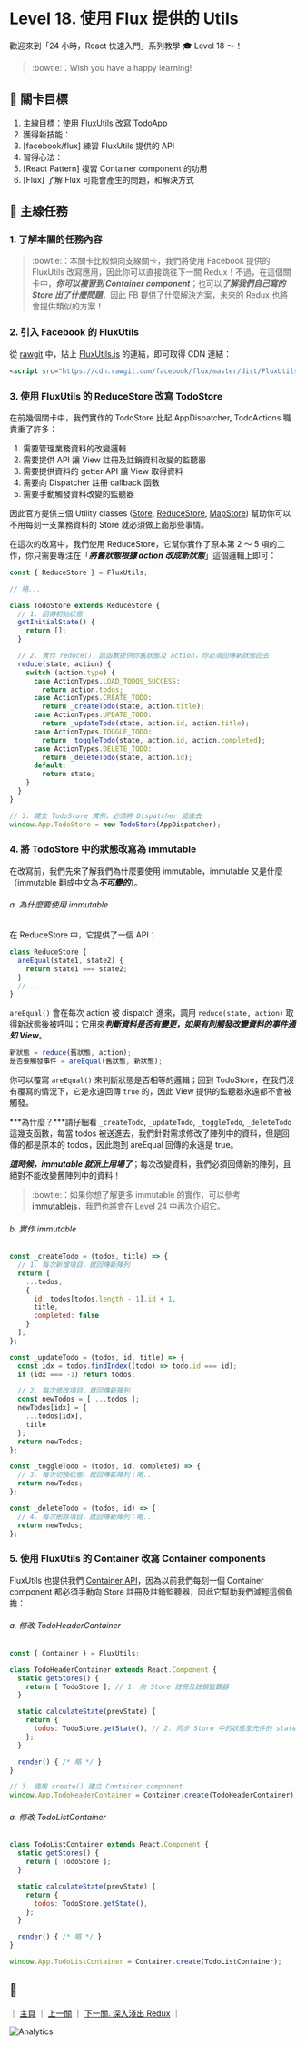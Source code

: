 # Level 18. 使用 Flux 提供的 Utils

歡迎來到「24 小時，React 快速入門」系列教學 :mortar_board: Level 18 ～！
> :bowtie:：Wish you have a happy learning!


## :checkered_flag: 關卡目標

1. 主線目標：使用 FluxUtils 改寫 TodoApp
2. 獲得新技能：
  1. [facebook/flux] 練習 FluxUtils 提供的 API
3. 習得心法：
  1. [React Pattern] 複習 Container component 的功用
  2. [Flux] 了解 Flux 可能會產生的問題，和解決方式


## :triangular_flag_on_post: 主線任務

### 1. 了解本關的任務內容

> :bowtie:：本關卡比較傾向支線關卡，我們將使用 Facebook 提供的 FluxUtils 改寫應用，因此你可以直接跳往下一關 Redux！不過，在這個關卡中，***你可以複習到 Container component***；也可以***了解我們自己寫的 Store 出了什麼問題***，因此 FB 提供了什麼解決方案，未來的 Redux 也將會提供類似的方案！

### 2. 引入 Facebook 的 FluxUtils

從 [rawgit](https://rawgit.com/) 中，貼上 [FluxUtils.js](https://github.com/facebook/flux/blob/master/dist/FluxUtils.js) 的連結，即可取得 CDN 連結：

```html
<script src="https://cdn.rawgit.com/facebook/flux/master/dist/FluxUtils.js"></script>
```

### 3. 使用 FluxUtils 的 ReduceStore 改寫 TodoStore

在前幾個關卡中，我們實作的 TodoStore 比起 AppDispatcher, TodoActions 職責重了許多：

1. 需要管理業務資料的改變邏輯
2. 需要提供 API 讓 View 註冊及註銷資料改變的監聽器
3. 需要提供資料的 getter API 讓 View 取得資料
4. 需要向 Dispatcher 註冊 callback 函數
5. 需要手動觸發資料改變的監聽器

因此官方提供三個 Utility classes ([Store](https://facebook.github.io/flux/docs/flux-utils.html#store), [ReduceStore](https://facebook.github.io/flux/docs/flux-utils.html#reducestore-t), [MapStore](https://facebook.github.io/flux/docs/flux-utils.html#mapstore-k-v)) 幫助你可以不用每刻一支業務資料的 Store 就必須做上面那些事情。

在這次的改寫中，我們使用 ReduceStore，它幫你實作了原本第 2 ～ 5 項的工作，你只需要專注在「***將舊狀態根據 action 改成新狀態***」這個邏輯上即可：

```js
const { ReduceStore } = FluxUtils;

// 略...

class TodoStore extends ReduceStore {
  // 1. 回傳初始狀態
  getInitialState() {
    return [];
  }

  // 2. 實作 reduce()，該函數提供你舊狀態及 action，你必須回傳新狀態回去
  reduce(state, action) {
    switch (action.type) {
      case ActionTypes.LOAD_TODOS_SUCCESS:
        return action.todos;
      case ActionTypes.CREATE_TODO:
        return _createTodo(state, action.title);
      case ActionTypes.UPDATE_TODO:
        return _updateTodo(state, action.id, action.title);
      case ActionTypes.TOGGLE_TODO:
        return _toggleTodo(state, action.id, action.completed);
      case ActionTypes.DELETE_TODO:
        return _deleteTodo(state, action.id);
      default:
        return state;
    }
  }
}

// 3. 建立 TodoStore 實例，必須將 Dispatcher 遞進去
window.App.TodoStore = new TodoStore(AppDispatcher);
```

### 4. 將 TodoStore 中的狀態改寫為 immutable

在改寫前，我們先來了解我們為什麼要使用 immutable，immutable 又是什麼（immutable 翻成中文為***不可變的***）。

###### a. 為什麼要使用 immutable

在 ReduceStore 中，它提供了一個 API：

```js
class ReduceStore {
  areEqual(state1, state2) {
    return state1 === state2;
  }
  // ...
}
```

`areEqual()` 會在每次 action 被 dispatch 進來，調用 `reduce(state, action)` 取得新狀態後被呼叫；它用來***判斷資料是否有變更，如果有則觸發改變資料的事件通知 View***。

```js
新狀態 = reduce(舊狀態, action);
是否要觸發事件 = areEqual(舊狀態, 新狀態);
```

你可以覆寫 `areEqual()` 來判斷狀態是否相等的邏輯；回到 TodoStore，在我們沒有覆寫的情況下，它是永遠回傳 `true` 的，因此 View 提供的監聽器永遠都不會被觸發。

***為什麼？***請仔細看 `_createTodo`, `_updateTodo`, `_toggleTodo`, `_deleteTodo` 這幾支函數，每當 todos 被送進去，我們針對需求修改了陣列中的資料，但是回傳的都是原本的 todos，因此跑到 areEqual 回傳的永遠是 true。

***這時候，immutable 就派上用場了***；每次改變資料，我們必須回傳新的陣列，且絕對不能改變舊陣列中的資料！

> :bowtie:：如果你想了解更多 immutable 的實作，可以參考 [immutablejs](https://facebook.github.io/immutable-js/)，我們也將會在 Level 24 中再次介紹它。

###### b. 實作 immutable

```js
const _createTodo = (todos, title) => {
  // 1. 每次新增項目，就回傳新陣列
  return [
    ...todos,
    {
      id: todos[todos.length - 1].id + 1,
      title,
      completed: false
    }
  ];
};

const _updateTodo = (todos, id, title) => {
  const idx = todos.findIndex((todo) => todo.id === id);
  if (idx === -1) return todos;

  // 2. 每次修改項目，就回傳新陣列
  const newTodos = [ ...todos ];
  newTodos[idx] = {
    ...todos[idx],
    title
  };
  return newTodos;
};

const _toggleTodo = (todos, id, completed) => {
  // 3. 每次切換狀態，就回傳新陣列；略...
  return newTodos;
};

const _deleteTodo = (todos, id) => {
  // 4. 每次刪除項目，就回傳新陣列；略...
  return newTodos;
};
```

### 5. 使用 FluxUtils 的 Container 改寫 Container components

FluxUtils 也提供我們 [Container API](https://facebook.github.io/flux/docs/flux-utils.html#container)，因為以前我們每刻一個 Container component 都必須手動向 Store 註冊及註銷監聽器，因此它幫助我們減輕這個負擔：

###### a. 修改 TodoHeaderContainer

```js
const { Container } = FluxUtils;

class TodoHeaderContainer extends React.Component {
  static getStores() {
    return [ TodoStore ]; // 1. 向 Store 註冊及註銷監聽器
  }

  static calculateState(prevState) {
    return {
      todos: TodoStore.getState(), // 2. 同步 Store 中的狀態至元件的 state 中
    };
  }

  render() { /* 略 */ }
}

// 3. 使用 create() 建立 Container component
window.App.TodoHeaderContainer = Container.create(TodoHeaderContainer);
```

###### a. 修改 TodoListContainer

```js
class TodoListContainer extends React.Component {
  static getStores() {
    return [ TodoStore ];
  }

  static calculateState(prevState) {
    return {
      todos: TodoStore.getState(),
    };
  }

  render() { /* 略 */ }
}

window.App.TodoListContainer = Container.create(TodoListContainer);
```


## :rocket:

｜ [主頁](../../../) ｜ [上一關](../level-17_container-pattern) ｜ [下一關. 深入淺出 Redux](../level-19_redux) ｜


![Analytics](https://shining-ga-beacon.appspot.com/UA-77436651-1/level-18_flux-utils?pixel)

